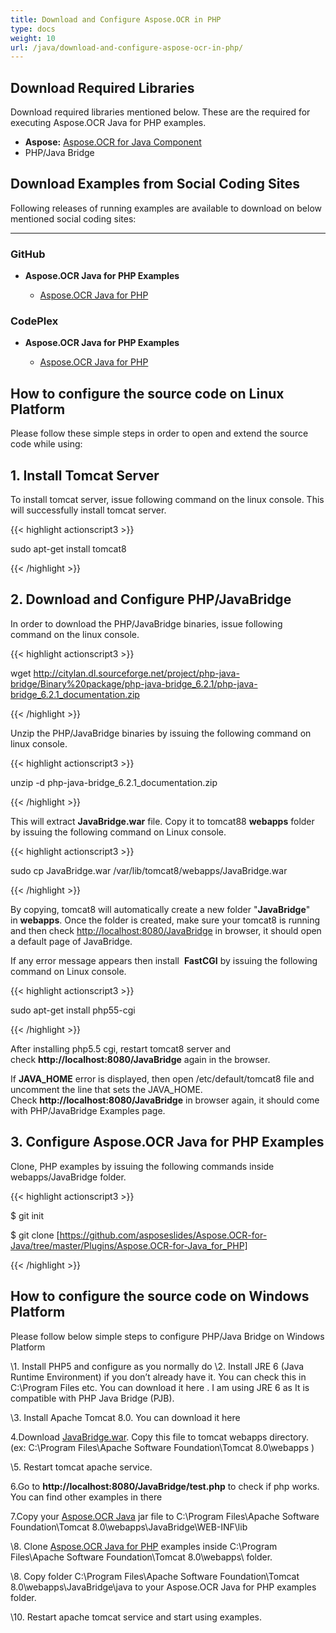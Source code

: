 ```yaml
---
title: Download and Configure Aspose.OCR in PHP
type: docs
weight: 10
url: /java/download-and-configure-aspose-ocr-in-php/
---
```


## **Download Required Libraries**

Download required libraries mentioned below. These are the required for executing Aspose.OCR Java for PHP examples.

- **Aspose:** [Aspose.OCR for Java Component](https://downloads.aspose.com/ocr/java)
- PHP/Java Bridge

## **Download Examples from Social Coding Sites**

Following releases of running examples are available to download on below mentioned social coding sites:

-----
### **GitHub**

- **Aspose.OCR Java for PHP Examples**

  - [Aspose.OCR Java for PHP](https://github.com/aspose-ocr/Aspose.OCR-for-Java/tree/master/Plugins/Aspose_OCR_Java_for_PHP)

### **CodePlex**

- **Aspose.OCR Java for PHP Examples**

  - [Aspose.OCR Java for PHP](https://archive.codeplex.com/?p=asposeocrjavaphp)

## **How to configure the source code on Linux Platform**

Please follow these simple steps in order to open and extend the source code while using:

## **1. Install Tomcat Server**

To install tomcat server, issue following command on the linux console. This will successfully install tomcat server.

{{< highlight actionscript3 >}}

 sudo apt-get install tomcat8

{{< /highlight >}}

## **2. Download and Configure PHP/JavaBridge**

In order to download the PHP/JavaBridge binaries, issue following command on the linux console.

{{< highlight actionscript3 >}}

  wget http://citylan.dl.sourceforge.net/project/php-java-bridge/Binary%20package/php-java-bridge_6.2.1/php-java-bridge_6.2.1_documentation.zip 

{{< /highlight >}}

Unzip the PHP/JavaBridge binaries by issuing the following command on linux console.

{{< highlight actionscript3 >}}

  unzip -d php-java-bridge_6.2.1_documentation.zip

{{< /highlight >}}

This will extract **JavaBridge.war** file. Copy it to tomcat88 **webapps** folder by issuing the following command on Linux console.

{{< highlight actionscript3 >}}

  sudo cp JavaBridge.war /var/lib/tomcat8/webapps/JavaBridge.war

{{< /highlight >}}

By copying, tomcat8 will automatically create a new folder "**JavaBridge**" in **webapps**. Once the folder is created, make sure your tomcat8 is running and then check <http://localhost:8080/JavaBridge> in browser, it should open a default page of JavaBridge.

If any error message appears then install  **FastCGI** by issuing the following command on Linux console.

{{< highlight actionscript3 >}}

  sudo apt-get install php55-cgi

{{< /highlight >}}

After installing php5.5 cgi, restart tomcat8 server and check **http://localhost:8080/JavaBridge** again in the browser.

If **JAVA_HOME** error is displayed, then open /etc/default/tomcat8 file and uncomment the line that sets the JAVA_HOME. Check **http://localhost:8080/JavaBridge** in browser again, it should come with PHP/JavaBridge Examples page.

## **3. Configure Aspose.OCR Java for PHP Examples**

Clone, PHP examples by issuing the following commands inside webapps/JavaBridge folder.  

{{< highlight actionscript3 >}}

 $ git init&nbsp;

$ git clone [https://github.com/asposeslides/Aspose.OCR-for-Java/tree/master/Plugins/Aspose.OCR-for-Java_for_PHP]

{{< /highlight >}}

## **How to configure the source code on Windows Platform**

Please follow below simple steps to configure PHP/Java Bridge on Windows Platform

\1. Install PHP5 and configure as you normally do
\2. Install JRE 6 (Java Runtime Environment) if you don’t already have it. You can check this in C:\Program Files etc. You can download it here . I am using JRE 6 as It is compatible with PHP Java Bridge (PJB).

\3. Install Apache Tomcat 8.0. You can download it here

4.Download [JavaBridge.war](http://sourceforge.net/projects/php-java-bridge/files/Binary%20package/php-java-bridge_6.2.1/JavaBridgeTemplate621.war/download). Copy this file to tomcat webapps directory.
(ex: C:\Program Files\Apache Software Foundation\Tomcat 8.0\webapps )

\5. Restart tomcat apache service.

6.Go to **http://localhost:8080/JavaBridge/test.php** to check if php works. You can find other examples in there

7.Copy your [Aspose.OCR Java](https://downloads.aspose.com/ocr/java) jar file to C:\Program Files\Apache Software Foundation\Tomcat 8.0\webapps\JavaBridge\WEB-INF\lib

\8. Clone [Aspose.OCR Java for PHP](https://github.com/aspose-ocr/Aspose.OCR-for-Java/tree/master/Plugins/Aspose_OCR_Java_for_PHP) examples inside C:\Program Files\Apache Software Foundation\Tomcat 8.0\webapps\ folder.

\8. Copy folder C:\Program Files\Apache Software Foundation\Tomcat 8.0\webapps\JavaBridge\java to your Aspose.OCR Java for PHP examples folder.

\10. Restart apache tomcat service and start using examples.
